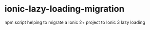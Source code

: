 # ionic-lazy-loading-migration
npm script helping to migrate a Ionic 2+ project to Ionic 3 lazy loading
